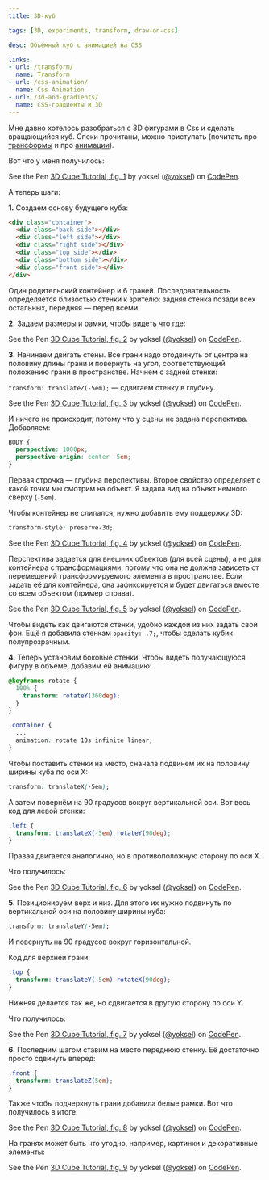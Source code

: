 ```yaml
---
title: 3D-куб

tags: [3D, experiments, transform, draw-on-css]

desc: Объёмный куб с анимацией на CSS

links:
- url: /transform/
  name: Transform
- url: /css-animation/
  name: Css Animation
- url: /3d-and-gradients/
  name: СSS-градиенты и 3D
---
```


Мне давно хотелось разобраться с 3D фигурами в Css и сделать вращающийся куб. Спеки прочитаны, можно приступать (почитать про <a href="/transform/">трансформы</a> и про <a href="/css-animation/">анимации</a>).<!--more-->

Вот что у меня получилось:

<p data-height="400" data-theme-id="4974" data-slug-hash="zzNWxr" data-default-tab="result" data-user="yoksel" data-embed-version="2" data-pen-title="3D Cube Tutorial, fig. 1" class="codepen">See the Pen <a href="https://codepen.io/yoksel/pen/zzNWxr/">3D Cube Tutorial, fig. 1</a> by yoksel (<a href="https://codepen.io/yoksel">@yoksel</a>) on <a href="https://codepen.io">CodePen</a>.</p>
<script async src="https://production-assets.codepen.io/assets/embed/ei.js"></script>

А теперь шаги:

<strong>1.</strong> Создаем основу будущего куба:

```html
<div class="container">
  <div class="back side"></div>
  <div class="left side"></div>
  <div class="right side"></div>
  <div class="top side"></div>
  <div class="bottom side"></div>
  <div class="front side"></div>
</div>
```

Один родительский контейнер и 6 граней.
Последовательность определяется близостью стенки к зрителю: задняя стенка позади всех остальных, передняя — перед всеми.

<strong>2.</strong> Задаем размеры и рамки, чтобы видеть что где:

<p data-height="350" data-theme-id="4974" data-slug-hash="bRgvrJ" data-default-tab="result" data-user="yoksel" data-embed-version="2" data-pen-title="3D Cube Tutorial, fig. 2" class="codepen">See the Pen <a href="https://codepen.io/yoksel/pen/bRgvrJ/">3D Cube Tutorial, fig. 2</a> by yoksel (<a href="https://codepen.io/yoksel">@yoksel</a>) on <a href="https://codepen.io">CodePen</a>.</p>
<script async src="https://production-assets.codepen.io/assets/embed/ei.js"></script>

<strong>3.</strong> Начинаем двигать стены. Все грани надо отодвинуть от центра на половину длины грани и повернуть на угол, соответствующий положению грани в пространстве. Начнем с задней стенки:

<code>transform: translateZ(-5em);</code> — сдвигаем стенку в глубину.

<p data-height="350" data-theme-id="4974" data-slug-hash="mwRxBj" data-default-tab="result" data-user="yoksel" data-embed-version="2" data-pen-title="3D Cube Tutorial, fig. 3" class="codepen">See the Pen <a href="https://codepen.io/yoksel/pen/mwRxBj/">3D Cube Tutorial, fig. 3</a> by yoksel (<a href="https://codepen.io/yoksel">@yoksel</a>) on <a href="https://codepen.io">CodePen</a>.</p>
<script async src="https://production-assets.codepen.io/assets/embed/ei.js"></script>

И ничего не происходит, потому что у сцены не задана перспектива. Добавляем:

```css
BODY {
  perspective: 1000px;
  perspective-origin: center -5em;
}
```

Первая строчка — глубина перспективы.
Второе свойство определяет с какой точки мы смотрим на объект.
Я задала вид на объект немного сверху (<code>-5em</code>).

Чтобы контейнер не слипался, нужно добавить ему поддержку 3D:

```css
transform-style: preserve-3d;
```

<p data-height="350" data-theme-id="4974" data-slug-hash="MoJVrK" data-default-tab="result" data-user="yoksel" data-embed-version="2" data-pen-title="3D Cube Tutorial, fig. 4" class="codepen">See the Pen <a href="https://codepen.io/yoksel/pen/MoJVrK/">3D Cube Tutorial, fig. 4</a> by yoksel (<a href="https://codepen.io/yoksel">@yoksel</a>) on <a href="https://codepen.io">CodePen</a>.</p>
<script async src="https://production-assets.codepen.io/assets/embed/ei.js"></script>

Перспектива задается для внешних объектов (для всей сцены), а не для контейнера с трансформациями, потому что она не должна зависеть от перемещений трансформируемого элемента в пространстве.
Если задать её для контейнера, она зафиксируется и будет двигаться вместе со всем объектом (пример справа).

<p data-height="400" data-theme-id="4974" data-slug-hash="YQNaeL" data-default-tab="result" data-user="yoksel" data-embed-version="2" data-pen-title="3D Cube Tutorial, fig. 5" class="codepen">See the Pen <a href="https://codepen.io/yoksel/pen/YQNaeL/">3D Cube Tutorial, fig. 5</a> by yoksel (<a href="https://codepen.io/yoksel">@yoksel</a>) on <a href="https://codepen.io">CodePen</a>.</p>
<script async src="https://production-assets.codepen.io/assets/embed/ei.js"></script>

Чтобы видеть как двигаются стенки, удобно каждой из них задать свой фон.
Ещё я добавила стенкам <code>opacity: .7;</code>, чтобы сделать кубик полупрозрачным.

<strong>4.</strong> Теперь установим боковые стенки. Чтобы видеть получающуюся фигуру в объеме, добавим ей анимацию:

```css
@keyframes rotate {
  100% {
    transform: rotateY(360deg);
  }
}

.container {
  ...
  animation: rotate 10s infinite linear;
}
```

Чтобы поставить стенки на место, сначала подвинем их на половину ширины куба по оси X:


```css
transform: translateX(-5em);
```

А затем повернём на 90 градусов вокруг вертикальной оси. Вот весь код для левой стенки:

```css
.left {
  transform: translateX(-5em) rotateY(90deg);
}
```

Правая двигается аналогично, но в противоположную сторону по оси X.

Что получилось:

<p data-height="400" data-theme-id="4974" data-slug-hash="GErxYP" data-default-tab="result" data-user="yoksel" data-embed-version="2" data-pen-title="3D Cube Tutorial, fig. 6" class="codepen">See the Pen <a href="https://codepen.io/yoksel/pen/GErxYP/">3D Cube Tutorial, fig. 6</a> by yoksel (<a href="https://codepen.io/yoksel">@yoksel</a>) on <a href="https://codepen.io">CodePen</a>.</p>
<script async src="https://production-assets.codepen.io/assets/embed/ei.js"></script>

<strong>5.</strong> Позиционируем верх и низ. Для этого их нужно подвинуть по вертикальной оси на половину ширины куба:

```css
transform: translateY(-5em);
```

И повернуть на 90 градусов вокруг горизонтальной.

Код для верхней грани:

```css
.top {
  transform: translateY(-5em) rotateX(90deg);
}
```

Нижняя делается так же, но сдвигается в другую сторону по оси Y.

Что получилось:

<p data-height="400" data-theme-id="4974" data-slug-hash="LLxdqd" data-default-tab="result" data-user="yoksel" data-embed-version="2" data-pen-title="3D Cube Tutorial, fig. 7" class="codepen">See the Pen <a href="https://codepen.io/yoksel/pen/LLxdqd/">3D Cube Tutorial, fig. 7</a> by yoksel (<a href="https://codepen.io/yoksel">@yoksel</a>) on <a href="https://codepen.io">CodePen</a>.</p>
<script async src="https://production-assets.codepen.io/assets/embed/ei.js"></script>

<strong>6.</strong> Последним шагом ставим на место переднюю стенку. Её достаточно просто сдвинуть вперед:

```css
.front {
  transform: translateZ(5em);
}
```

Также чтобы подчеркнуть грани добавила белые рамки. Вот что получилось в итоге:

<p data-height="400" data-theme-id="4974" data-slug-hash="YQNabJ" data-default-tab="result" data-user="yoksel" data-embed-version="2" data-pen-title="3D Cube Tutorial, fig. 8" class="codepen">See the Pen <a href="https://codepen.io/yoksel/pen/YQNabJ/">3D Cube Tutorial, fig. 8</a> by yoksel (<a href="https://codepen.io/yoksel">@yoksel</a>) on <a href="https://codepen.io">CodePen</a>.</p>
<script async src="https://production-assets.codepen.io/assets/embed/ei.js"></script>

На гранях может быть что угодно, например, картинки и декоративные элементы:

<p data-height="500" data-theme-id="4974" data-slug-hash="xrgjKY" data-default-tab="result" data-user="yoksel" data-embed-version="2" data-pen-title="3D Cube Tutorial, fig. 9" class="codepen">See the Pen <a href="https://codepen.io/yoksel/pen/xrgjKY/">3D Cube Tutorial, fig. 9</a> by yoksel (<a href="https://codepen.io/yoksel">@yoksel</a>) on <a href="https://codepen.io">CodePen</a>.</p>
<script async src="https://production-assets.codepen.io/assets/embed/ei.js"></script>
